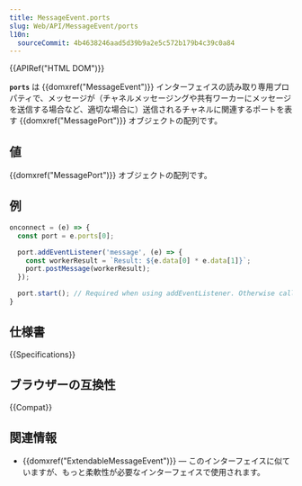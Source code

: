 ```yaml
---
title: MessageEvent.ports
slug: Web/API/MessageEvent/ports
l10n:
  sourceCommit: 4b4638246aad5d39b9a2e5c572b179b4c39c0a84
---
```


{{APIRef("HTML DOM")}}

**`ports`** は {{domxref("MessageEvent")}} インターフェイスの読み取り専用プロパティで、メッセージが（チャネルメッセージングや共有ワーカーにメッセージを送信する場合など、適切な場合に）送信されるチャネルに関連するポートを表す {{domxref("MessagePort")}} オブジェクトの配列です。

## 値

{{domxref("MessagePort")}} オブジェクトの配列です。

## 例

```js
onconnect = (e) => {
  const port = e.ports[0];

  port.addEventListener('message', (e) => {
    const workerResult = `Result: ${e.data[0] * e.data[1]}`;
    port.postMessage(workerResult);
  });

  port.start(); // Required when using addEventListener. Otherwise called implicitly by onmessage setter.
}
```

## 仕様書

{{Specifications}}

## ブラウザーの互換性

{{Compat}}

## 関連情報

- {{domxref("ExtendableMessageEvent")}} — このインターフェイスに似ていますが、もっと柔軟性が必要なインターフェイスで使用されます。
